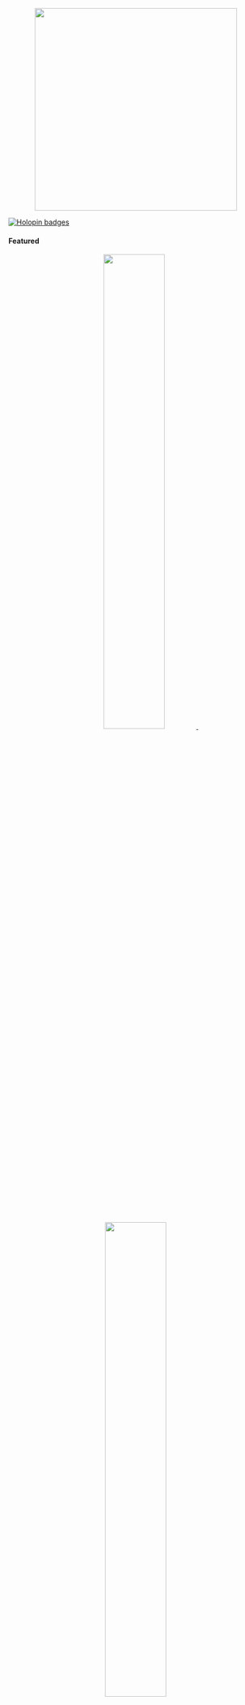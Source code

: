 <p align="center">
  <img src="https://github.com/user-attachments/assets/64af9c40-9486-4199-8e41-5fd906a0bebc" width="400" />
</p>



[![Holopin badges](https://holopin.me/abhineshjha)](https://holopin.io/@abhineshjha)



#### Featured

<p align="center">
  <a href="https://github.com/Abhineshhh/Peerlink">
    <img width='49%' src="https://github-readme-stats.vercel.app/api/pin/?username=Abhineshhh&repo=Peerlink&border_color=02D892&bg_color=0D1117&title_color=C9D1D9&text_color=8B949E&icon_color=02D892&cache_seconds=1800" />
  </a>
  <span>&nbsp;</span>
  <a href="https://github.com/Abhineshhh/Multithreaded-Webserver">
    <img width='49%' src="https://github-readme-stats.vercel.app/api/pin/?username=Abhineshhh&repo=Multithreaded-Webserver&border_color=02D892&bg_color=0D1117&title_color=C9D1D9&text_color=8B949E&icon_color=02D892&cache_seconds=1800" />
  </a>
</p>

<p align="center">
  <a href="https://github.com/Abhineshhh/resume-latex">
    <img width='49%' src="https://github-readme-stats.vercel.app/api/pin/?username=Abhineshhh&repo=resume-latex&border_color=02D892&bg_color=0D1117&title_color=C9D1D9&text_color=8B949E&icon_color=02D892&cache_seconds=1800" />
  </a>
  <span>&nbsp;</span>
  <a href="https://github.com/Abhineshhh/TaskManager">
    <img width='49%' src="https://github-readme-stats.vercel.app/api/pin/?username=Abhineshhh&repo=TaskManager&border_color=02D892&bg_color=0D1117&title_color=C9D1D9&text_color=8B949E&icon_color=02D892&cache_seconds=50" />
  </a>
</p>

